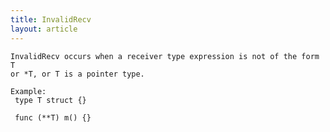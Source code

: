 ```yaml
---
title: InvalidRecv
layout: article
---
```

<!-- Copyright 2023 The Go Authors. All rights reserved.
     Use of this source code is governed by a BSD-style
     license that can be found in the LICENSE file. -->

<!-- Code generated by generrordocs.go; DO NOT EDIT. -->

```
InvalidRecv occurs when a receiver type expression is not of the form T
or *T, or T is a pointer type.

Example:
 type T struct {}

 func (**T) m() {}
```

